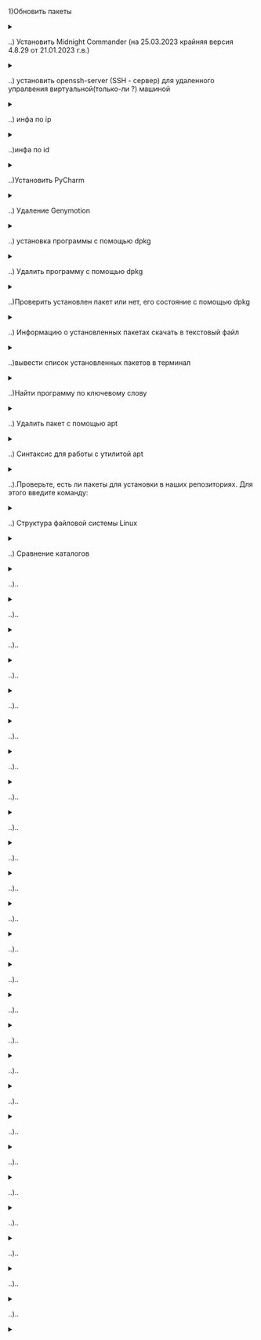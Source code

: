 1)Обновить пакеты
<details>
<summary></summary>

```javascript

sudo apt update - обновить список пакетов (из терминала даете команду пойти в интернет и обновить из доступных репозиторием пакет)

sudo apt upgrade

sudo apt full-upgrade

```

</details>

..) Установить Midnight Commander (на 25.03.2023 крайняя версия 4.8.29 от 21.01.2023 г.в.)

<details>

<summary></summary>

```javascript

sudo apt install mc

```

</details>

..) установить оpenssh-server (SSH - сервер) для удаленного упралвения виртуальной(только-ли ?) машиной

<details>

<summary></summary>

```javascript

sudo apt install apenssh-server

```

</details>


..) инфа по ip

<details>

<summary></summary>

```javascript

ip

```

</details>


..)инфа по id

<details>

<summary></summary>

```javascript

id

```

</details>


..)Установить PyCharm

<details>
<summary></summary>

```javascript

Бесплатная версия (ограничение по базам данным и созданию сайтов):

sudo snap install pycharm-community --classic

Полная версия:

sudo snap install pycharm-professional --classic

```

</details>

..) Удаление Genymotion

<details>
<summary></summary>

```javascript

Из папки где было, (т.к. с помощью apt-get uninstall удаляется если только программа была установлена с помощью apt-get install)

./genymotion-3.1.2-linux_x64.bin --uninstall

```

</details>

..) установка программы с помощью dpkg

<details>

<summary></summary>

![install_dpkg.jpg](install_dpkg.jpg)

```javascript



```

</details>

..) Удалить программу с помощью dpkg

<details>

<summary></summary>

![remove_dpkg.jpg](remove_dpkg.jpg)

```javascript



```

</details>

..)Проверить установлен пакет или нет, его состояние с помощью dpkg
<details>
<summary></summary>

```javascript

dpkg -s jdk-19


```

</details>

..) Информацию о установленных пакетах скачать в текстовый файл
<details>
<summary></summary>

```javascript

dpkg --get-selections > ~/package.txt

```

</details>

..)вывести список установленных пакетов в терминал
<details>
<summary></summary>

```javascript

apt list --installed

или

dpkg --get-selections



```

</details>

..)Найти программу по ключевому слову

<details>

<summary></summary>

```javascript

sudo apt list --installed | ключевое слово

```

</details>

..) Удалить пакет с помощью apt
<details>
<summary></summary>

```javascript

sudo apt remove program_name

```

</details>

..) Синтаксис для работы с утилитой apt
<details>
<summary></summary>

```javascript

Синтаксис для работы с утилитой:

sudo apt опции команда имя_пакета
Команды apt для управления пакетами:

download ― скачать, но не устанавливать пакет;
update ― обновление информации о списках пакетов в репозиториях,
upgrade ― обновление системы без удаления пакетов,
full-upgrade ― полное обновление системы с удалением конфликтующих зависимостей,
install ― установка пакета,
remove ― удаление пакета, но без удаления конфигурационных файлов,
purge ― полное удаление пакета,
autoremove ― автоматическое удаление ненужных пакетов,
search ― поиск пакета в локальной базе данных,
show ― узнать информацию о пакете.
Основные опции:

c ― сторонний конфигурационный файл,
o ― строка конфигурации,
t ― версия релиза, для которой устанавливать пакет,
f ― выполнить операцию принудительно.

```

</details>

..).Проверьте, есть ли пакеты для установки в наших репозиториях. Для этого введите команду:

<details>

<summary></summary>

```javascript



apt search gimp

Вместо gimp вставьте название вашей программы.

```

</details>

..) Структура файловой системы Linux

<details>

<summary></summary>



```javascript

1) FHS (Filesystem Hierarchy Standard - страндарт иерархии файловой системы) во всех юникс подобных файловый системах кроме Виндовс и DOS;
2) верхний уровень - root
3) в bin - исполняемые файлы (бинарный файлы)
4) в boot - все что качается загрузки, ядро, настройки загрузчика.
5) в dev (от слова: devices) - виртуальные файлы предоставляемые операциаонной системой для обращения к устройствам 
6) в ets (от слова:  etsetera) - директория для настоек системы в целом
7) в home - каталоги для пользователей
8) в lib - библиотеки (это промежуточый уровень софта, часто устанавливается автоматически в качестве зависимостей от других пакетов)
9) в media - для подключения новых устройств (напимер втоой диск, так можено создать его директорию т.к. для любого нового устройства неоходимо создать каталог и туда подключить его (называется монтирование))
10) в mnt - тоже, что и media, но отличается тем, что как правило используется для временного подключения, например на один раз
11) opt - для дополнительного софта
12) root - директория суперпользоватеся администратора данной системы
13) sbin - тоже, что и bin, только заточены под работу системного администратора
14) srv - для работы серверной системы
15) в tmp - временные файлы используется для работы с тем, что не требует постоянного хранения
16) в usr - находятся пользовательские файлы, актуально в настоящее время для хранения реальных каталогов (din, include, lib, sbin - аналогичные раннее указанным и реально используюемые системой)
17) в var - (находятся директории cache, log, spool, tmp) в данной директории var находятся данные, изменяемые файлы, которые могут быть например журналами, данными приложений, например почтового сервера, базы данных, все ценное хранится в этой директории, потенциально данная директория быстро растет.



```

![FSLinux.jpg](FSLinux.jpg)

</details>


..) Сравнение каталогов

<details>

<summary></summary>

```javascript

diff --brief --recursive Dir1 Dir2
Files Dir1/client.log and Dir2/client.log differ
Files Dir1/file02 and Dir2/file02 differ
Files Dir1/file03 and Dir2/file03 differ
Only in Dir2: file04
Files Dir1/subdir1/file12 and Dir2/subdir1/file12 differ
Files Dir1/subdir2/file22 and Dir2/subdir2/file22 differ
Only in Dir2/subdir2: file23
Only in Dir1: subdir3
Копировать
Еще одна полезная опция утилиты diff – exclude, она позволяет отфильтровывать элементы, которые нас не интересуют в рамках сравнения. Чтобы исключить все файлы *.log из приведенного выше примера, мы добавляем –exclude=’*.log’ в команду:

diff --brief --recursive Dir1 Dir2 --exclude '*.log'
Files Dir1/file02 and Dir2/file02 differ
Files Dir1/file03 and Dir2/file03 differ
Only in Dir2: file04
Files Dir1/subdir1/file12 and Dir2/subdir1/file12 differ
Files Dir1/subdir2/file22 and Dir2/subdir2/file22 differ
Only in Dir2/subdir2: file23
Only in Dir1: subdir3
Копировать
Здесь следует иметь в виду одну вещь: утилита diff сравнивает файлы по содержимому, и это может привести к значительной задержке при больших объемах сравниваемых данных.

```

</details>


..)..

<details>

<summary></summary>

```javascript

..

```

</details>


..)..

<details>

<summary></summary>

```javascript

..

```

</details>


..)..

<details>

<summary></summary>

```javascript

..

```

</details>


..)..

<details>

<summary></summary>

```javascript

..

```

</details>


..)..

<details>

<summary></summary>

```javascript

..

```

</details>

..)..

<details>

<summary></summary>

```javascript

..

```

</details>

..)..

<details>

<summary></summary>

```javascript

..

```

</details>

..)..

<details>

<summary></summary>

```javascript

..

```

</details>

..)..

<details>

<summary></summary>

```javascript

..

```

</details>


..)..

<details>

<summary></summary>

```javascript

..

```

</details>


..)..

<details>

<summary></summary>

```javascript

..

```

</details>


..)..

<details>

<summary></summary>

```javascript

..

```

</details>


..)..

<details>

<summary></summary>

```javascript

..

```

</details>


..)..

<details>

<summary></summary>

```javascript

..

```

</details>


..)..

<details>

<summary></summary>

```javascript

..

```

</details>


..)..

<details>

<summary></summary>

```javascript

..

```

</details>


..)..

<details>

<summary></summary>

```javascript

..

```

</details>


..)..

<details>

<summary></summary>

```javascript

..

```

</details>


..)..

<details>

<summary></summary>

```javascript

..

```

</details>


..)..

<details>

<summary></summary>

```javascript

..

```

</details>


..)..

<details>

<summary></summary>

```javascript

..

```

</details>


..)..

<details>

<summary></summary>

```javascript

..

```

</details>


..)..

<details>

<summary></summary>

```javascript

..

```

</details>


..)..

<details>

<summary></summary>

```javascript

..

```

</details>


..)..

<details>

<summary></summary>

```javascript

..

```

</details>

